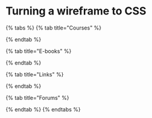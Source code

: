 # Turning a wireframe to CSS



{% tabs %}
{% tab title="Courses" %}

{% endtab %}

{% tab title="E-books" %}

{% endtab %}

{% tab title="Links" %}

{% endtab %}

{% tab title="Forums" %}

{% endtab %}
{% endtabs %}

